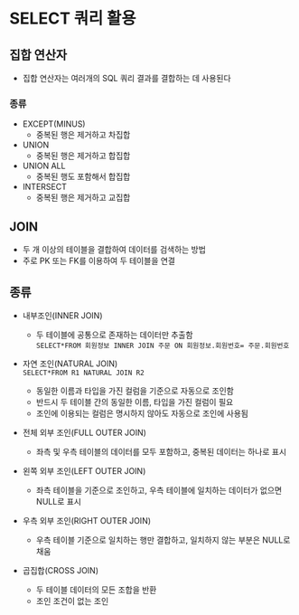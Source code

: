 # SELECT 쿼리 활용
## 집합 연산자
- 집합 연산자는 여러개의 SQL 쿼리 결과를 결합하는 데 사용된다
### 종류
- EXCEPT(MINUS)
  - 중복된 행은 제거하고 차집합
- UNION
  - 중복된 행은 제거하고 합집합
- UNION ALL
  - 중복된 행도 포함해서 합집합
- INTERSECT
  - 중복된 행은 제거하고 교집합

## JOIN
- 두 개 이상의 테이블을 결합하여 데이터를 검색하는 방법
- 주로 PK 또는 FK를 이용하여 두 테이블을 연결
## 종류
- 내부조인(INNER JOIN)
  - 두 테이블에 공통으로 존재하는 데이터만 추출함<BR>
`SELECT*FROM 회원정보 INNER JOIN 주문 ON 회원정보.회원번호= 주문.회원번호`

- 자연 조인(NATURAL JOIN)<BR>
`SELECT*FROM R1 NATURAL JOIN R2`
  - 동일한 이름과 타입을 가진 컬럼을 기준으로 자동으로 조인함
  - 반드시 두 테이블 간의 동일한 이름, 타입을 가진 컬럼이 필요
  - 조인에 이용되는 컬럼은 명시하지 않아도 자동으로 조인에 사용됨

- 전체 외부 조인(FULL OUTER JOIN)
  - 좌측 및 우측 테이블의 데이터를 모두 포함하고, 중복된 데이터는 하나로 표시
  
- 왼쪽 외부 조인(LEFT OUTER JOIN)
  - 좌측 테이블을 기준으로 조인하고, 우측 테이블에 일치하는 데이터가 없으면 NULL로 표시

- 우측 외부 조인(RIGHT OUTER JOIN)
  - 우측 테이블 기준으로 일치하는 행만 결합하고, 일치하지 않는 부분은 NULL로 채움

- 곱집합(CROSS JOIN)
  - 두 테이블 데이터의 모든 조합을 반환
  - 조인 조건이 없는 조인